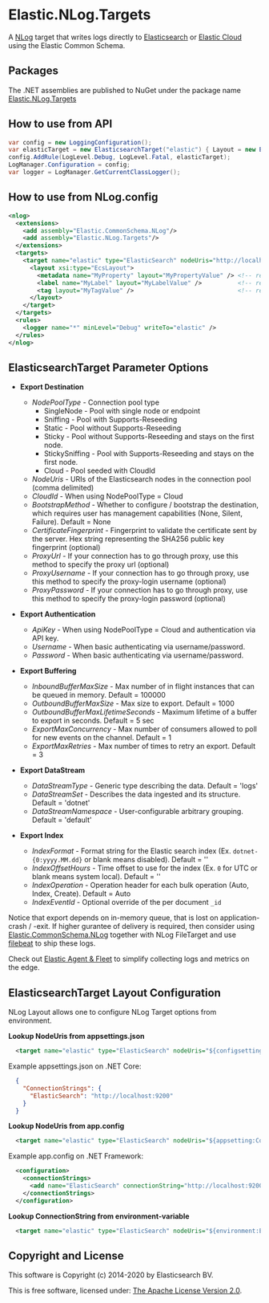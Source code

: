 # Elastic.NLog.Targets

A [NLog](https://nlog-project.org/) target that writes logs directly to [Elasticsearch](https://www.elastic.co/elasticsearch/) or [Elastic Cloud](https://www.elastic.co/cloud/) using the Elastic Common Schema.

## Packages

The .NET assemblies are published to NuGet under the package name [Elastic.NLog.Targets](http://nuget.org/packages/Elastic.NLog.Targets)

## How to use from API

```csharp
var config = new LoggingConfiguration();
var elasticTarget = new ElasticsearchTarget("elastic") { Layout = new EcsLayout(), NodesUri = "http://localhost:9200" };
config.AddRule(LogLevel.Debug, LogLevel.Fatal, elasticTarget);
LogManager.Configuration = config;
var logger = LogManager.GetCurrentClassLogger();
```

## How to use from NLog.config

```xml
<nlog>
  <extensions>
    <add assembly="Elastic.CommonSchema.NLog"/>
    <add assembly="Elastic.NLog.Targets"/>
  </extensions>
  <targets>
    <target name="elastic" type="ElasticSearch" nodeUris="http://localhost:9200">
      <layout xsi:type="EcsLayout">
        <metadata name="MyProperty" layout="MyPropertyValue" /> <!-- repeated, optional -->
        <label name="MyLabel" layout="MyLabelValue" />          <!-- repeated, optional -->
        <tag layout="MyTagValue" />                             <!-- repeated, optional -->
      </layout>
    </target>
  </targets>
  <rules>
    <logger name="*" minLevel="Debug" writeTo="elastic" />
  </rules>
</nlog>
```


## ElasticsearchTarget Parameter Options

* **Export Destination**
  - _NodePoolType_ - Connection pool type
    - SingleNode - Pool with single node or endpoint
    - Sniffing - Pool with Supports-Reseeding
    - Static - Pool without Supports-Reseeding
    - Sticky - Pool without Supports-Reseeding and stays on the first node.
    - StickySniffing - Pool with Supports-Reseeding and stays on the first node.
    - Cloud - Pool seeded with CloudId
  - _NodeUris_ - URIs of the Elasticsearch nodes in the connection pool (comma delimited)
  - _CloudId_ - When using NodePoolType = Cloud
  - _BootstrapMethod_ - Whether to configure / bootstrap the destination, which requires user has management capabilities (None, Silent, Failure). Default = None
  - _CertificateFingerprint_ - 	Fingerprint to validate the certificate sent by the server. Hex string representing the SHA256 public key fingerprint (optional)
  - _ProxyUrl_ - If your connection has to go through proxy, use this method to specify the proxy url (optional)
  - _ProxyUsername_ - If your connection has to go through proxy, use this method to specify the proxy-login username (optional)
  - _ProxyPassword_ - If your connection has to go through proxy, use this method to specify the proxy-login password (optional)

* **Export Authentication**
  - _ApiKey_ - When using NodePoolType = Cloud and authentication via API key.
  - _Username_ - When basic authenticating via username/password.
  - _Password_ - When basic authenticating via username/password.

* **Export Buffering**
  - _InboundBufferMaxSize_ - Max number of in flight instances that can be queued in memory. Default = 100000
  - _OutboundBufferMaxSize_ - Max size to export. Default = 1000
  - _OutboundBufferMaxLifetimeSeconds_ - Maximum lifetime of a buffer to export in seconds. Default = 5 sec
  - _ExportMaxConcurrency_ - Max number of consumers allowed to poll for new events on the channel. Default = 1
  - _ExportMaxRetries_ - Max number of times to retry an export. Default = 3

* **Export DataStream**
  - _DataStreamType_ - Generic type describing the data. Default = 'logs'
  - _DataStreamSet_ - Describes the data ingested and its structure. Default = 'dotnet'
  - _DataStreamNamespace_ - User-configurable arbitrary grouping. Default = 'default'

* **Export Index**
  - _IndexFormat_ - Format string for the Elastic search index (Ex. `dotnet-{0:yyyy.MM.dd}` or blank means disabled). Default = ''
  - _IndexOffsetHours_ - Time offset to use for the index (Ex. `0` for UTC or blank means system local). Default = ''
  - _IndexOperation_ - Operation header for each bulk operation (Auto, Index, Create). Default = Auto
  - _IndexEventId_ - Optional override of the per document `_id`

Notice that export depends on in-memory queue, that is lost on application-crash / -exit.
If higher gurantee of delivery is required, then consider using [Elastic.CommonSchema.NLog](https://www.nuget.org/packages/Elastic.CommonSchema.NLog)
together with NLog FileTarget and use [filebeat](https://www.elastic.co/beats/filebeat) to ship these logs.

Check out [Elastic Agent & Fleet](https://www.elastic.co/guide/en/fleet/current/fleet-overview.html) to simplify collecting logs and metrics on the edge.

## ElasticsearchTarget Layout Configuration

NLog Layout allows one to configure NLog Target options from environment.

**Lookup NodeUris from appsettings.json**
```xml
  <target name="elastic" type="ElasticSearch" nodeUris="${configsetting:ConnectionStrings.ElasticSearch}">
```

Example appsettings.json on .NET Core:
```json
  {
    "ConnectionStrings": {
      "ElasticSearch": "http://localhost:9200"
    }
  }
```

**Lookup NodeUris from app.config**
```xml
  <target name="elastic" type="ElasticSearch" nodeUris="${appsetting:ConnectionStrings.ElasticSearch}">
```

Example app.config on .NET Framework:
```xml
  <configuration>
    <connectionStrings>
      <add name="ElasticSearch" connectionString="http://localhost:9200"/>
    </connectionStrings>
  </configuration>
```

**Lookup ConnectionString from environment-variable**
```xml
  <target name="elastic" type="ElasticSearch" nodeUris="${environment:ELASTIC_SERVER_URL}">
```

## Copyright and License

This software is Copyright (c) 2014-2020 by Elasticsearch BV.

This is free software, licensed under: [The Apache License Version 2.0](https://github.com/elastic/ecs-dotnet/blob/main/license.txt).
